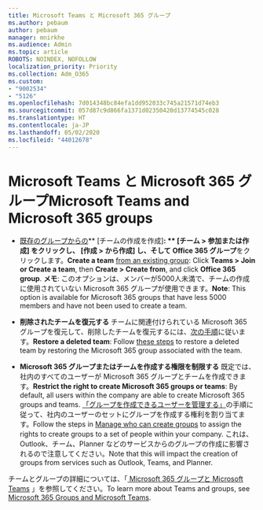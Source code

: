 ```yaml
---
title: Microsoft Teams と Microsoft 365 グループ
ms.author: pebaum
author: pebaum
manager: mnirkhe
ms.audience: Admin
ms.topic: article
ROBOTS: NOINDEX, NOFOLLOW
localization_priority: Priority
ms.collection: Adm_O365
ms.custom:
- "9002534"
- "5126"
ms.openlocfilehash: 7d014348bc84efa1dd952033c745a21571d74eb3
ms.sourcegitcommit: 057d87c9d866fa1371d02350420d13774545c028
ms.translationtype: HT
ms.contentlocale: ja-JP
ms.lasthandoff: 05/02/2020
ms.locfileid: "44012678"
---
```

# <a name="microsoft-teams-and-microsoft-365-groups"></a><span data-ttu-id="8aa28-102">Microsoft Teams と Microsoft 365 グループ</span><span class="sxs-lookup"><span data-stu-id="8aa28-102">Microsoft Teams and Microsoft 365 groups</span></span>

- <span data-ttu-id="8aa28-103">[既存のグループからの](https://support.microsoft.com/ja-JP/office/create-a-team-from-an-existing-group-24ec428e-40d7-4a1a-ab87-29be7d145865)\*\* [チームの作成を作成]**: \*\* [チーム > 参加または作成] **をクリックし、 **[作成 > から作成]** し、そして** Office 365 グループ**をクリックします。</span><span class="sxs-lookup"><span data-stu-id="8aa28-103">**Create a team** [from an existing group](https://support.microsoft.com/ja-JP/office/create-a-team-from-an-existing-group-24ec428e-40d7-4a1a-ab87-29be7d145865):  Click **Teams > Join or Create a team**, then **Create  > Create from**, and click **Office 365 group**.</span></span> <span data-ttu-id="8aa28-104">**メモ**: このオプションは、メンバーが5000人未満で、チームの作成に使用されていない Microsoft 365 グループが使用できます。</span><span class="sxs-lookup"><span data-stu-id="8aa28-104">**Note**: This option is available for Microsoft 365 groups that have less 5000 members and have not been used to create a team.</span></span>

- <span data-ttu-id="8aa28-105">**削除されたチームを復元する** チームに関連付けられている Microsoft 365 グループを復元して、削除したチームを復元するには、[次の手順](https://docs.microsoft.com/microsoftteams/archive-or-delete-a-team#restore-a-deleted-team)に従います。</span><span class="sxs-lookup"><span data-stu-id="8aa28-105">**Restore a deleted team**: Follow [these steps](https://docs.microsoft.com/microsoftteams/archive-or-delete-a-team#restore-a-deleted-team) to restore a deleted team by restoring the Microsoft 365 group associated with the team.</span></span>

- <span data-ttu-id="8aa28-106">**Microsoft 365 グループまたはチームを作成する権限を制限する** 既定では、社内のすべてのユーザーが Microsoft 365 グループとチームを作成できます。</span><span class="sxs-lookup"><span data-stu-id="8aa28-106">**Restrict the right to create Microsoft 365 groups or teams**: By default, all users within the company are able to create Microsoft 365 groups and teams.</span></span>  <span data-ttu-id="8aa28-107">[「グループを作成できるユーザーを管理する」](https://support.office.com/article/Manage-who-can-create-Office-365-Groups-4c46c8cb-17d0-44b5-9776-005fced8e618)の手順に従って、社内のユーザーのセットにグループを作成する権利を割り当てます。</span><span class="sxs-lookup"><span data-stu-id="8aa28-107">Follow the steps in [Manage who can create groups](https://support.office.com/article/Manage-who-can-create-Office-365-Groups-4c46c8cb-17d0-44b5-9776-005fced8e618) to assign the rights to create groups to a set of people within your company.</span></span> <span data-ttu-id="8aa28-108">これは、Outlook、チーム、Planner などのサービスからのグループの作成に影響されるので注意してください。</span><span class="sxs-lookup"><span data-stu-id="8aa28-108">Note that this will impact the creation of groups from services such as Outlook, Teams, and Planner.</span></span>

<span data-ttu-id="8aa28-109">チームとグループの詳細については、「[ Microsoft 365 グループと Microsoft Teams](https://docs.microsoft.com/microsoftteams/office-365-groups) 」を参照してください。</span><span class="sxs-lookup"><span data-stu-id="8aa28-109">To learn more about Teams and groups, see [Microsoft 365 Groups and Microsoft Teams](https://docs.microsoft.com/microsoftteams/office-365-groups).</span></span>
